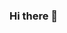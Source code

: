 ### Hi there 👋

<!--
**limapablode/limapablode** is a ✨ _special_ ✨ repository because its `README.md` (this file) appears on your GitHub profile.

![Pablo de Lima GitHub stats](https://github-readme-stats.vercel.app/api?username=limapablode&show_icons=true&theme=radical)

Here are some ideas to get you started:

- 🔭 I’m currently working on ...
- 🌱 I’m currently learning ...
- 👯 I’m looking to collaborate on ...
- 🤔 I’m looking for help with ...
- 💬 Ask me about ...
- 📫 How to reach me: ...
- 😄 Pronouns: ...
- ⚡ Fun fact: ...
-->
